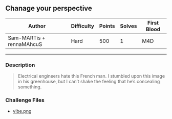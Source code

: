 ## Chanage your perspective

| Author                   | Difficulty | Points | Solves | First Blood |
| ------------------------ | ---------- | ------ | ------ | ----------- |
| Sam-MARTis + rennaMAhcuS | Hard       | 500    | 1      | M4D         |

---

### Description

<blockquote>
Electrical engineers hate this French man. I stumbled upon this image in his greenhouse, but I can’t shake the feeling that he’s concealing something.
</blockquote>

### Challenge Files

- [vibe.png](vibe.png)
